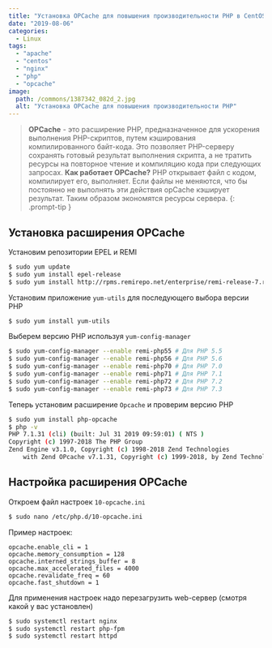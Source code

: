 ```yaml
---
title: "Установка OPCache для повышения производительности PHP в CentOS 7"
date: "2019-08-06"
categories: 
  - Linux
tags: 
  - "apache"
  - "centos"
  - "nginx"
  - "php"
  - "opcache"
image:
  path: /commons/1387342_082d_2.jpg
  alt: "Установка OPCache для повышения производительности PHP"
---
```


> **OPCache** - это расширение PHP, предназначенное для ускорения выполнения PHP-скриптов, путем кэширования компилированного байт-кода. Это позволяет PHP-серверу сохранять готовый результат выполнения скрипта, а не тратить ресурсы на повторное чтение и компиляцию кода при следующих запросах.
> **Как работает OPCache?** PHP открывает файл с кодом, компилирует его, выполняет. Если файлы не меняются, что бы постоянно не выполнять эти действия opCache кэширует результат. Таким образом экономятся ресурсы сервера.
{: .prompt-tip }

## Установка расширения OPCache

Установим репозитории EPEL и REMI

```sh
$ sudo yum update
$ sudo yum install epel-release
$ sudo yum install http://rpms.remirepo.net/enterprise/remi-release-7.rpm  
```

Установим приложение `yum-utils` для последующего выбора версии PHP

```sh
$ sudo yum install yum-utils
```

Выберем версию PHP используя `yum-config-manager`

```sh
$ sudo yum-config-manager --enable remi-php55 # Для PHP 5.5
$ sudo yum-config-manager --enable remi-php56 # Для PHP 5.6
$ sudo yum-config-manager --enable remi-php70 # Для PHP 7.0
$ sudo yum-config-manager --enable remi-php71 # Для PHP 7.1
$ sudo yum-config-manager --enable remi-php72 # Для PHP 7.2
$ sudo yum-config-manager --enable remi-php73 # Для PHP 7.3
```

Теперь установим расширение `Opcache` и проверим версию PHP

```sh
$ sudo yum install php-opcache		
$ php -v
PHP 7.1.31 (cli) (built: Jul 31 2019 09:59:01) ( NTS )
Copyright (c) 1997-2018 The PHP Group
Zend Engine v3.1.0, Copyright (c) 1998-2018 Zend Technologies
    with Zend OPcache v7.1.31, Copyright (c) 1999-2018, by Zend Technologies
```

## Настройка расширения OPCache

Откроем файл настроек `10-opcache.ini`

```sh
$ sudo nano /etc/php.d/10-opcache.ini
```

Пример настроек:

```
opcache.enable_cli = 1
opcache.memory_consumption = 128
opcache.interned_strings_buffer = 8
opcache.max_accelerated_files = 4000
opcache.revalidate_freq = 60
opcache.fast_shutdown = 1
```

Для применения настроек надо перезагрузить web-сервер (смотря какой у вас установлен)

```sh
$ sudo systemctl restart nginx
$ sudo systemctl restart php-fpm
$ sudo systemctl restart httpd
```
